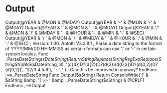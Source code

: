 # Output
Output(@YEAR &amp; @MON &amp; @MDAY) Output(@YEAR &amp; '-' &amp; @MON &amp; '-' &amp; @MDAY) Output(@YEAR &amp; '' &amp; @MON &amp; '-' &amp; @MDAY) Output(@YEAR &amp; '/' &amp; @MON &amp; '/' &amp; @MDAY &amp; ' ' &amp; @HOUR &amp; '-' &amp; @MIN &amp; '-' &amp; @SEC) Output(@YEAR &amp; '/   ' &amp; @MON &amp; '/  ' &amp; @MDAY &amp; '         ' &amp; @HOUR &amp; ':' &amp; @MIN &amp; ':' &amp; @SEC)  ; Version: 1.00. AutoIt: V3.3.8.1 ; Parse a date string to the format of YYYY/MM/DD HH:MM:SS as certain formats can use '.' or '-' in certain system locales. Func _ParseDateString($sDateString)     Return StringReplace(StringRegExpReplace(StringStripWS($sDateString, 8), '(d{4})D?(d{2})D?(d{2})(d{0,2})D?(d{0,2})D?(d{0,2})', '1/2/3 4:5:6'), ' ::', '') ; Can this be improved in anyway? EndFunc   ;==>_ParseDateString  Func Output($sString)     Return ConsoleWrite('[' &amp; $sString &amp; '] >> ' &amp; _ParseDateString($sString) &amp; @CRLF) EndFunc   ;==>Output
